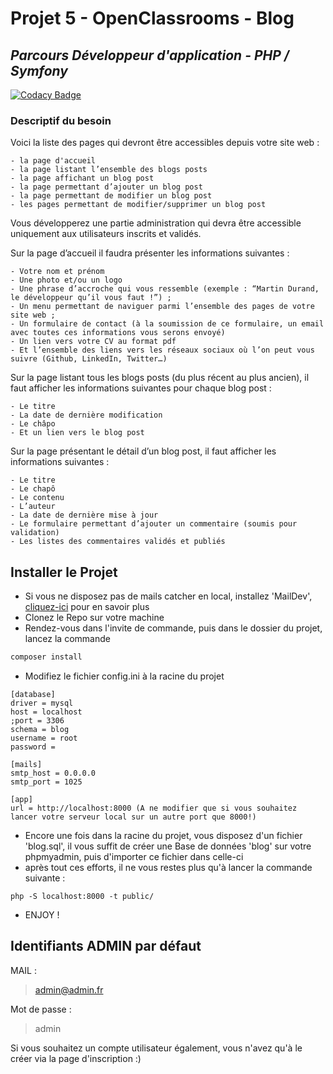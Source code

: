 # Projet 5 - OpenClassrooms - Blog
## _Parcours Développeur d'application - PHP / Symfony_

[![Codacy Badge](https://app.codacy.com/project/badge/Grade/6d60a312bbcc45aab4ed61ef69019576)](https://www.codacy.com/gh/AxelVllR/Blog_P5_OC/dashboard?utm_source=github.com&amp;utm_medium=referral&amp;utm_content=AxelVllR/Blog_P5_OC&amp;utm_campaign=Badge_Grade)

### Descriptif du besoin
Voici la liste des pages qui devront être accessibles depuis votre site web :

    - la page d'accueil
    - la page listant l’ensemble des blogs posts
    - la page affichant un blog post
    - la page permettant d’ajouter un blog post
    - la page permettant de modifier un blog post
    - les pages permettant de modifier/supprimer un blog post

Vous développerez une partie administration qui devra être accessible uniquement aux utilisateurs inscrits et validés.

Sur la page d’accueil il faudra présenter les informations suivantes :

    - Votre nom et prénom
    - Une photo et/ou un logo
    - Une phrase d’accroche qui vous ressemble (exemple : “Martin Durand, le développeur qu’il vous faut !”) ;
    - Un menu permettant de naviguer parmi l’ensemble des pages de votre site web ;
    - Un formulaire de contact (à la soumission de ce formulaire, un email avec toutes ces informations vous serons envoyé)
    - Un lien vers votre CV au format pdf
    - Et l’ensemble des liens vers les réseaux sociaux où l’on peut vous suivre (Github, LinkedIn, Twitter…)

Sur la page listant tous les blogs posts (du plus récent au plus ancien), il faut afficher les informations suivantes pour chaque blog post :

    - Le titre
    - La date de dernière modification
    - Le châpo
    - Et un lien vers le blog post

Sur la page présentant le détail d’un blog post, il faut afficher les informations suivantes :

    - Le titre
    - Le chapô
    - Le contenu
    - L’auteur
    - La date de dernière mise à jour
    - Le formulaire permettant d’ajouter un commentaire (soumis pour validation)
    - Les listes des commentaires validés et publiés

## Installer le Projet

- Si vous ne disposez pas de mails catcher en local, installez 'MailDev', [cliquez-ici](https://grafikart.fr/tutoriels/maildev-tester-emails-595) pour en savoir plus 
- Clonez le Repo sur votre machine
- Rendez-vous dans l'invite de commande, puis dans le dossier du projet, lancez la commande
```sh
composer install
```
- Modifiez le fichier config.ini à la racine du projet
```
[database]
driver = mysql
host = localhost
;port = 3306
schema = blog
username = root
password =

[mails]
smtp_host = 0.0.0.0
smtp_port = 1025

[app]
url = http://localhost:8000 (A ne modifier que si vous souhaitez lancer votre serveur local sur un autre port que 8000!)
```
- Encore une fois dans la racine du projet, vous disposez d'un fichier 'blog.sql', il vous suffit de créer une Base de données 'blog' sur votre phpmyadmin, puis d'importer ce fichier dans celle-ci
- après tout ces efforts, il ne vous restes plus qu'à lancer la commande suivante :
```
php -S localhost:8000 -t public/
```
- ENJOY !
 
## Identifiants ADMIN par défaut

MAIL :

> admin@admin.fr

Mot de passe :

> admin 

Si vous souhaitez un compte utilisateur également, vous n'avez qu'à le créer via la page d'inscription :)
